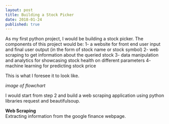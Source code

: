 ```yaml
---
layout: post
title: Building a Stock Picker
date: 2018-01-24
published: true
---
```


As my first python project, I would be building a stock picker. The components of this project would be:
1- a website for front end user input and final user output (in the form of stock name or stock symbol)
2- web scraping to get information about the queried stock
3- data manipulation and analytics for showcasing stock health on different parameters
4- machine learning for predicting stock price 

This is what I foresee it to look like.

*image of flowchart*

I would start from step 2 and build a web scraping application using python libraries request and beautifulsoup.

**Web Scraping**<br>
Extracting information from the google finance webpage. 

